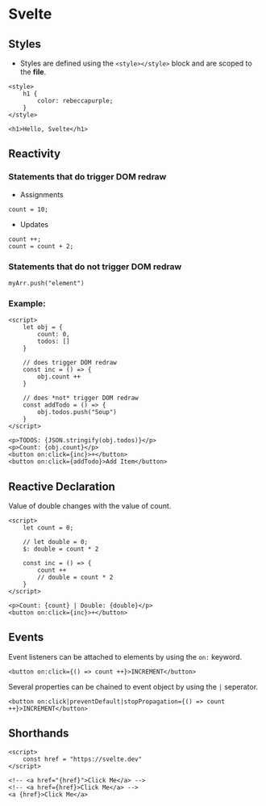 # Svelte

## Styles

* Styles are defined using the `<style></style>` block and are scoped to
  the **file**.

```svelte
<style>
	h1 {
		color: rebeccapurple;
	}
</style>

<h1>Hello, Svelte</h1>
```

## Reactivity

### Statements that do trigger DOM redraw

* Assignments

```svelte
count = 10;
```

* Updates

```svelte
count ++;
count = count + 2;
```

### Statements that do **not** trigger DOM redraw

```svelte
myArr.push("element")
```

### Example:

```svelte
<script>
	let obj = {
		count: 0,
		todos: []
	}

	// does trigger DOM redraw
	const inc = () => {
		obj.count ++
	}

	// does *not* trigger DOM redraw
	const addTodo = () => {
		obj.todos.push("Soup")
	}
</script>

<p>TODOS: {JSON.stringify(obj.todos)}</p>
<p>Count: {obj.count}</p>
<button on:click={inc}>+</button>
<button on:click={addTodo}>Add Item</button>
```

## Reactive Declaration

Value of double changes with the value of count.

```svelte
<script>
	let count = 0;

	// let double = 0;
	$: double = count * 2

	const inc = () => {
		count ++
		// double = count * 2
	}
</script>

<p>Count: {count} | Double: {double}</p>
<button on:click={inc}>+</button>
```

## Events

Event listeners can be attached to elements by using the `on:` keyword.

```svelte
<button on:click={() => count ++}>INCREMENT</button>
```

Several properties can be chained to event object by using the `|` seperator.

```svelte
<button on:click|preventDefault|stopPropagation={() => count ++}>INCREMENT</button>
```

## Shorthands

```svelte
<script>
	const href = "https://svelte.dev"
</script>

<!-- <a href="{href}">Click Me</a> -->
<!-- <a href={href}>Click Me</a> -->
<a {href}>Click Me</a>
```
